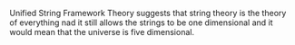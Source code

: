 Unified String Framework Theory suggests that string theory is the theory of everything nad it still allows the strings to be one dimensional and it would mean that the universe is five dimensional.
